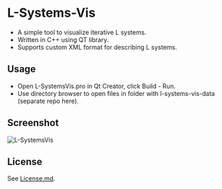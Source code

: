 L-Systems-Vis
=============

- A simple tool to visualize iterative L systems.
- Written in C++ using QT library.
- Supports custom XML format for describing L systems.

Usage
-----
- Open L-SystemsVis.pro in Qt Creator, click Build - Run.
- Use directory browser to open files in folder with l-systems-vis-data (separate repo here).


Screenshot
----------
![L-SystemsVis](https://raw.github.com/osmehlik/l-systems-vis/master/screenshot.png)

License
-------
See [License.md](https://github.com/osmehlik/l-systems-vis/blob/master/LICENSE.md).

